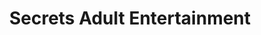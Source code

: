 ---
title: "Secrets Adult Entertainment"
url: /des-moines/secrets-adult-entertainment/
shop: erotic
---